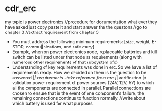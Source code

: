 # cdr_erc
my topic is power electronics
//procedure for documentation
what ever they have asked just copy paste it and start answer the the questons
//go to chapter 3 
//extract requirement from chapter 3
* You must address the following minimum requirements: [size, weight, E-STOP, communications, and safe carry]
* Example, when on power electronics node, replaceable batteries and kill switch can be listed under that node as requirements
(along with numerous other requirements of that subsystem ofc)
* Understanding of key requirements was done in erc. So we have a list of requirements ready.
How we decided on them is the question to be answered
|*| requirements -take reference from arc 
|*| verification
|*| validation
power requirement of power sources (24V, 12V, 5V) to which all the components are connected in parallel.
Parallel connections are chosen to ensure that in the event of one component's failure, the remaining connections continue to function normally.
  //write about which battery is used for what purposes
  


